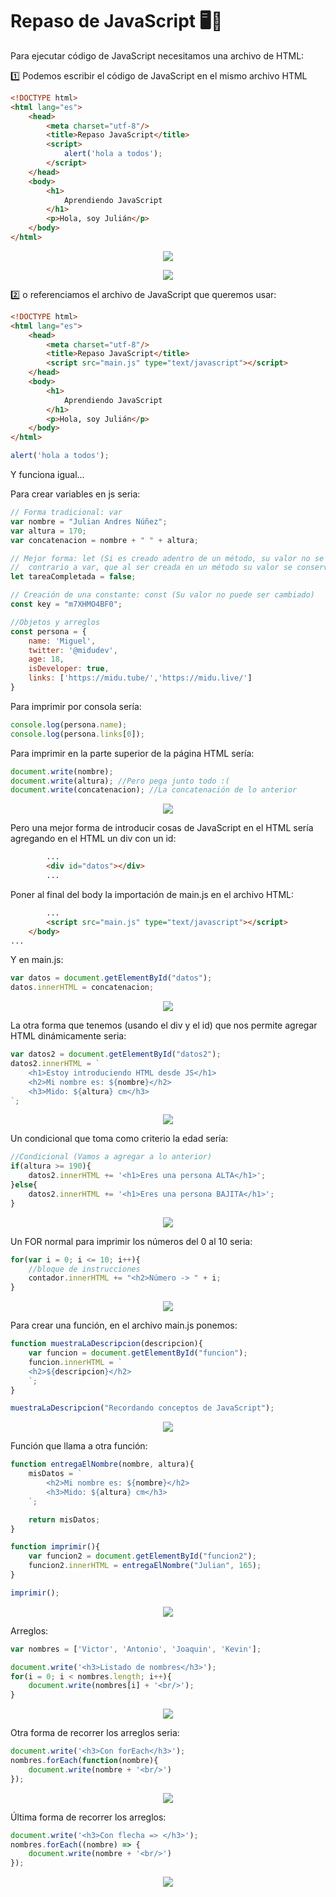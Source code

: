 # Repaso de JavaScript 🖥️🧠

Para ejecutar código de JavaScript necesitamos una archivo de HTML:

1️⃣ Podemos escribir el código de JavaScript en el mismo archivo HTML

```html
<!DOCTYPE html>
<html lang="es">
    <head>
        <meta charset="utf-8"/>
        <title>Repaso JavaScript</title>
        <script>
            alert('hola a todos');
        </script>
    </head>
    <body>
        <h1>
            Aprendiendo JavaScript
        </h1>
        <p>Hola, soy Julián</p>
    </body>
</html>
```

<p align="center">
  <img src="images/1.png">
</p>

<p align="center">
  <img src="images/2.png">
</p>

2️⃣ o referenciamos el archivo de JavaScript que queremos usar:

```html
<!DOCTYPE html>
<html lang="es">
    <head>
        <meta charset="utf-8"/>
        <title>Repaso JavaScript</title>
        <script src="main.js" type="text/javascript"></script>
    </head>
    <body>
        <h1>
            Aprendiendo JavaScript
        </h1>
        <p>Hola, soy Julián</p>
    </body>
</html>
```

```javascript
alert('hola a todos');
```

Y funciona igual... <br />

Para crear variables en js seria:

```javascript
// Forma tradicional: var
var nombre = "Julian Andres Núñez";
var altura = 170;
var concatenacion = nombre + " " + altura;

// Mejor forma: let (Si es creado adentro de un método, su valor no se conserva por fuera de este
//  contrario a var, que al ser creada en un método su valor se conserva por fuera)
let tareaCompletada = false;

// Creación de una constante: const (Su valor no puede ser cambiado)
const key = "m7XHMO4BF0";

//Objetos y arreglos
const persona = {
    name: 'Miguel',
    twitter: '@midudev',
    age: 18,
    isDeveloper: true,
    links: ['https://midu.tube/','https://midu.live/']
}
```
Para imprimir por consola sería:
```javascript
console.log(persona.name);
console.log(persona.links[0]);
```

Para imprimir en la parte superior de la página HTML sería:
```javascript
document.write(nombre);
document.write(altura); //Pero pega junto todo :(
document.write(concatenacion); //La concatenación de lo anterior
```

<p align="center">
  <img src="images/3.png">
</p>

Pero una mejor forma de introducir cosas de JavaScript en el HTML sería agregando en el HTML un div con un id:
```html
        ...
        <div id="datos"></div>
        ...
```

Poner al final del body la importación de main.js en el archivo HTML:

```html
        ...
        <script src="main.js" type="text/javascript"></script>
    </body>
...
```

Y en main.js:

```javascript
var datos = document.getElementById("datos");
datos.innerHTML = concatenacion;
```

<p align="center">
  <img src="images/4.png">
</p>

La otra forma que tenemos (usando el div y el id) que nos permite agregar HTML dinámicamente seria:

```javascript
var datos2 = document.getElementById("datos2");
datos2.innerHTML = `
    <h1>Estoy introduciendo HTML desde JS</h1>
    <h2>Mi nombre es: ${nombre}</h2>
    <h3>Mido: ${altura} cm</h3>
`;
```

<p align="center">
  <img src="images/5.png">
</p>

Un condicional que toma como criterio la edad sería:

```javascript
//Condicional (Vamos a agregar a lo anterior)
if(altura >= 190){
    datos2.innerHTML += '<h1>Eres una persona ALTA</h1>';
}else{
    datos2.innerHTML += '<h1>Eres una persona BAJITA</h1>';
}
```

<p align="center">
  <img src="images/6.png">
</p>

Un FOR normal para imprimir los números del 0 al 10 seria:

```javascript
for(var i = 0; i <= 10; i++){
    //bloque de instrucciones
    contador.innerHTML += "<h2>Número -> " + i; 
}
```

<p align="center">
  <img src="images/7.png">
</p>


Para crear una función, en el archivo main.js ponemos:

```javascript
function muestraLaDescripcion(descripcion){
    var funcion = document.getElementById("funcion");
    funcion.innerHTML = `
    <h2>${descripcion}</h2>
    `;
}

muestraLaDescripcion("Recordando conceptos de JavaScript");
```

<p align="center">
  <img src="images/8.png">
</p>

Función que llama a otra función:

```javascript
function entregaElNombre(nombre, altura){
    misDatos = `
        <h2>Mi nombre es: ${nombre}</h2>
        <h3>Mido: ${altura} cm</h3>
    `;

    return misDatos;
}

function imprimir(){
    var funcion2 = document.getElementById("funcion2");
    funcion2.innerHTML = entregaElNombre("Julian", 165);
}

imprimir();
```

<p align="center">
  <img src="images/9.png">
</p>

Arreglos:

```javascript
var nombres = ['Victor', 'Antonio', 'Joaquin', 'Kevin'];

document.write('<h3>Listado de nombres</h3>');
for(i = 0; i < nombres.length; i++){
    document.write(nombres[i] + '<br/>');
}
```

<p align="center">
  <img src="images/10.png">
</p>

Otra forma de recorrer los arreglos seria:

```javascript
document.write('<h3>Con forEach</h3>');
nombres.forEach(function(nombre){
    document.write(nombre + '<br/>')
});
```

<p align="center">
  <img src="images/11.png">
</p>

Última forma de recorrer los arreglos:

```javascript
document.write('<h3>Con flecha => </h3>');
nombres.forEach((nombre) => {
    document.write(nombre + '<br/>')
});
```

<p align="center">
  <img src="images/12.png">
</p>
